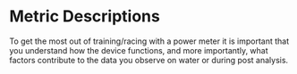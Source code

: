 # Metric Descriptions

To get the most out of training/racing with a power meter it is important that you understand how the device functions, and more importantly, what factors contribute to the data you observe on water or during post analysis.